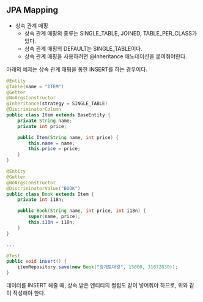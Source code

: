 ## JPA Mapping

- 상속 관계 매핑
  - 상속 관계 매핑의 종류는 SINGLE_TABLE, JOINED, TABLE_PER_CLASS가 있다.
  - 상속 관계 매핑의 DEFAULT는 SINGLE_TABLE이다.
  - 상속 관계 매핑을 사용하려면 @Inheritance 애노테이션을 붙여줘야한다.
  
아래의 예제는 상속 관계 매핑을 통한 INSERT를 하는 경우이다.

```java
@Entity
@Table(name = "ITEM")
@Getter
@NoArgsConstructor
@Inheritance(strategy = SINGLE_TABLE)
@DiscriminatorColumn
public class Item extends BaseEntity {
    private String name;
    private int price;

    public Item(String name, int price) {
        this.name = name;
        this.price = price;
    }
}

@Entity
@Getter
@NoArgsConstructor
@DiscriminatorValue("BOOK")
public class Book extends Item {
    private int i18n;

    public Book(String name, int price, int i18n) {
        super(name, price);
        this.i18n = i18n;
    }
}

...

@Test
public void insert() {
    itemRepository.save(new Book("광개토대왕", 15000, 31872830));
}
```

데이터를 INSERT 해줄 때, 상속 받은 엔티티의 컬럼도 같이 넣어줘야 하므로,
위와 같이 작성해야 한다.